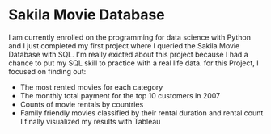 # Sakila Movie Database
I am currently enrolled on the programming for data science with Python and I just completed my first project where I queried the Sakila Movie Database with SQL.
 I'm really exicted about this project because I had a chance to put my SQL skill to practice with a real life data.
 for this Project, I focused on finding out:
  - The most rented movies for each category
  - The monthly total payment for the top 10 customers in 2007
  - Counts of movie rentals by countries
  - Family friendly movies classified by their rental duration and rental count
I finally visualized my results with Tableau
